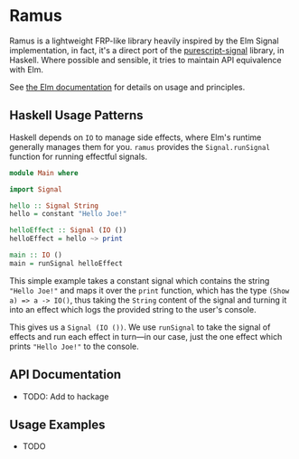 # Ramus

Ramus is a lightweight FRP-like library heavily inspired by the Elm Signal implementation,
in fact, it's a direct port of the [purescript-signal](https://github.com/bodil/purescript-signal) library,
in Haskell.
Where possible and sensible, it tries to maintain API equivalence with Elm.

See [the Elm documentation](http://elm-lang.org:1234/guide/reactivity#signals) for details on usage and principles.

## Haskell Usage Patterns

Haskell depends on `IO` to manage side effects, where Elm's runtime generally manages them for you.
`ramus` provides the `Signal.runSignal` function for running effectful signals.

```haskell
module Main where

import Signal

hello :: Signal String
hello = constant "Hello Joe!"

helloEffect :: Signal (IO ())
helloEffect = hello ~> print

main :: IO ()
main = runSignal helloEffect
```

This simple example takes a constant signal which contains the string `"Hello Joe!"`
and maps it over the `print` function, which has the type `(Show a) => a -> IO()`, thus taking the `String`
content of the signal and turning it into an effect which logs the provided string to the user's console.

This gives us a `Signal (IO ())`. We use `runSignal` to take the signal of effects and run each effect
in turn—in our case, just the one effect which prints `"Hello Joe!"` to the console.

## API Documentation

* TODO: Add to hackage

## Usage Examples

* TODO
